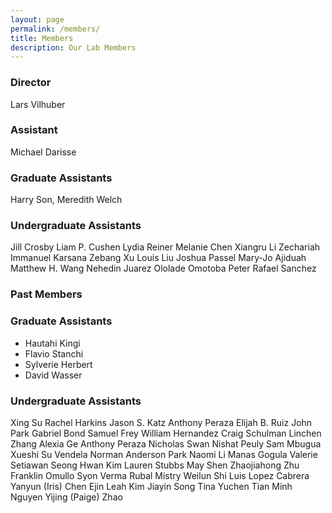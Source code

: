 ```yaml
---
layout: page
permalink: /members/
title: Members
description: Our Lab Members
---
```


<h3 class="year">Director</h3>
  
Lars Vilhuber

<h3 class="year">Assistant</h3>

Michael Darisse

<h3 class="year">Graduate Assistants</h3>
Harry Son, Meredith Welch


<h3 class="year">Undergraduate Assistants</h3>

Jill Crosby
Liam P. Cushen
Lydia Reiner
Melanie Chen
Xiangru Li
Zechariah Immanuel Karsana
Zebang Xu
Louis Liu
Joshua Passel
Mary-Jo Ajiduah
Matthew H. Wang
Nehedin Juarez
Ololade Omotoba 
Peter Rafael Sanchez

<h3 class="year">Past Members</h3>

### Graduate Assistants
- Hautahi Kingi
- Flavio Stanchi
- Sylverie Herbert
- David Wasser

### Undergraduate Assistants
Xing Su
Rachel Harkins
Jason S. Katz
Anthony Peraza
Elijah B. Ruiz
John Park
Gabriel Bond
Samuel Frey
William Hernandez
Craig Schulman
Linchen Zhang
Alexia Ge
Anthony Peraza
Nicholas Swan
Nishat Peuly
Sam Mbugua 
Xueshi Su
Vendela Norman
Anderson Park
Naomi Li
Manas Gogula 
Valerie Setiawan 
Seong Hwan Kim
Lauren Stubbs
May Shen 
Zhaojiahong Zhu
Franklin Omullo
Syon Verma
Rubal Mistry
Weilun Shi
Luis Lopez Cabrera
Yanyun (Iris) Chen
Ejin Leah Kim
Jiayin Song
Tina Yuchen Tian 
Minh Nguyen 
Yijing (Paige) Zhao
